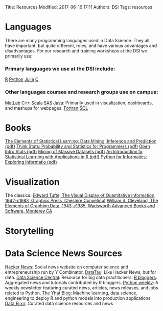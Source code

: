 Title: Resources
Modified: 2017-06-16 17:11
Authors: DSI
Tags: resources


# Languages
There are many programming languages used in Data Science. They all have important, but quite different, roles, and have various
advantages and disadvantages. For our research and training workshops at the DSI we primarily use:

### Primary languages we use at the DSI include:
[R](http://www.r-project.org)
[Python](http://www.python.org)
[Julia](http://julialang.org)
[C](http://www.open-std.org/jtc1/sc22/wg14/)

### Other languages courses and research groups use on campus:
[MatLab](http://www.mathworks.com/products/matlab/)
[C++](https://isocpp.org/)
[Scala](http://docs.scala-lang.org)
[SAS](http://www.sas.com)
[Java](https://www.oracle.com/java/index.html): Primarily used in visualization, dashboards, and mashups for webpages.
[Fortran](http://www.nag.co.uk/sc22wg5/)
[SQL](http://www.oracle.com/technetwork/developer-tools/sql-developer/downloads/index.html)


# Books
[The Elements of Statistical Learning: Data Mining, Inference and Prediction (pdf)](http://statweb.stanford.edu/~tibs/ElemStatLearn/)
[Think Stats: Probability and Statistics for Programmers (pdf)](http://greenteapress.com/wp/think-stats-2e/)
[Open Intro Stats (pdf)](https://www.openintro.org/stat/textbook.php)
[Mining of Massive Datasets (pdf)](http://www.mmds.org/)
[An Introduction to Statistical Learning with Applications in R (pdf)](http://www-bcf.usc.edu/~gareth/ISL/)
[Python for Informatics: Exploring Informatio (pdf)](http://www.pythonlearn.com/book.php)

# Visualization
The classics:
[Edward Tufte, The Visual Display of Quantitative Information, 1942-c1983, Graphics Press, Cheshire Conneticut](https://search.library.ucdavis.edu:443/01UCD_V1:everything_scope:01UCD_ALMA21154294780003126)
[William S. Cleveland, The Elements of Graphing Data, 1943-c1985, Wadsworth Advanced Books and Software, Monterey CA](https://search.library.ucdavis.edu:443/01UCD_V1:everything_scope:01UCD_ALMA21219205520003126)


# Storytelling



# Data Science News Sources
[Hacker News](https://news.ycombinator.com/): Social news website on computer science and entrepreneurship run by Y Combinator.
[DataTau](http://www.datatau.com/news): Like Hacker News, but for data.
[Data Science Central](http://www.datasciencecentral.com/): Resource for big data practitioners.
[R bloggers](https://www.r-bloggers.com/): Aggregated news and tutorials contributed by R bloggers.
[Python weekly](http://www.pythonweekly.com/): A weekly newsletter featuring curated news, articles, news releases, and jobs related to Python.
[The Yhat Blog](http://blog.yhat.com/): Machine learning, data science, engineering to deploy R and python models into production applications
[Data Elixir](https://dataelixir.com/): Curated data science resources and news
